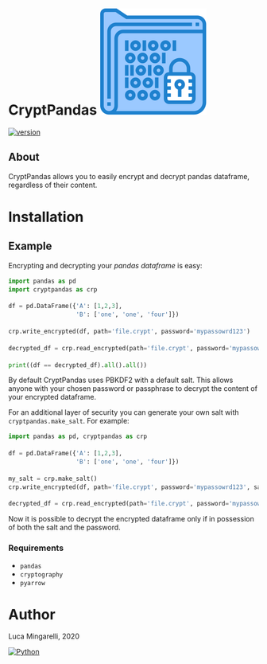 # CryptPandas ![](https://raw.githubusercontent.com/LucaMingarelli/cryptpandas/master/cryptpandas/res/encrypted.svg)


[![version](https://img.shields.io/badge/version-0.0.2-success.svg)](#)

## About

CryptPandas allows you to easily encrypt and decrypt pandas dataframe, regardless of their content.

# Installation


## Example

Encrypting and decrypting your *pandas dataframe* is easy:
```python
import pandas as pd
import cryptpandas as crp

df = pd.DataFrame({'A': [1,2,3],
                   'B': ['one', 'one', 'four']})

crp.write_encrypted(df, path='file.crypt', password='mypassowrd123')

decrypted_df = crp.read_encrypted(path='file.crypt', password='mypassowrd123')

print((df == decrypted_df).all().all())
```

By default CryptPandas uses PBKDF2 with a default salt. 
This allows anyone with your chosen password or passphrase to decrypt the content of your encrypted dataframe.

For an additional layer of security you can generate your own salt with `cryptpandas.make_salt`.
For example:
```python
import pandas as pd, cryptpandas as crp

df = pd.DataFrame({'A': [1,2,3],
                   'B': ['one', 'one', 'four']})

my_salt = crp.make_salt()
crp.write_encrypted(df, path='file.crypt', password='mypassowrd123', salt=my_salt)

decrypted_df = crp.read_encrypted(path='file.crypt', password='mypassowrd123', salt=my_salt)
```
Now it is possible to decrypt the encrypted dataframe only if in possession of both the salt and the password. 


### Requirements
- `pandas`
- `cryptography`
- `pyarrow`

# Author
Luca Mingarelli, 2020

[![Python](https://img.shields.io/static/v1?label=made%20with&message=Python&color=blue&style=for-the-badge&logo=Python&logoColor=white)](#)

